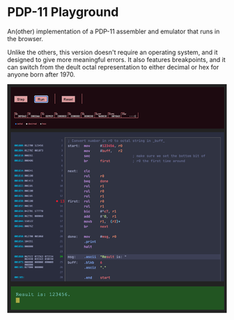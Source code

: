 # PDP-11 Playground

An(other) implementation of a PDP-11 assembler and emulator that runs in the browser.

Unlike the others, this version doesn't require an operating system, and it
designed to give more meaningful errors. It also features breakpoints, and it
can switch from the deult octal representation to either decimal or hex for
anyone born after 1970.


<img src="./gh-assets/pdp-playground-sample.png" alt="Example of the playground
in use, showing the machine state, the code (both source and assembled binary),
and the console output."/>

